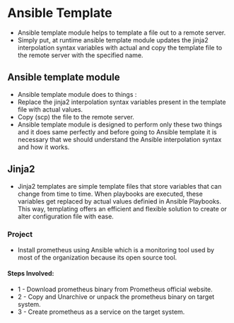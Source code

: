 # Ansible Template

- Ansible template module helps to template a file out to a remote server.
- Simply put, at runtime ansible template module updates the jinja2 interpolation syntax variables with actual and copy the template file to the remote server with the specified name.

## Ansible template module

- Ansible template module does to things :
- Replace the jinja2 interpolation syntax variables present in the template file with actual values.
- Copy (scp) the file to the remote server.
- Ansible template module is designed to perform only these two things and it does same perfectly and before going to Ansible template it is necessary that we should understand the Ansible interpolation syntax and how it works.

## Jinja2 

- Jinja2 templates are simple template files that store variables that can change from time to time. When playbooks are executed, these variables get replaced by actual values definied in Ansible Playbooks. This way, templating offers an efficient and flexible solution to create or alter configuration file with ease.


### Project

- Install prometheus using Ansible which is a monitoring tool used by most of the organization because its open source tool.

#### Steps Involved:

- 1 - Download prometheus binary from Prometheus official website.
- 2 - Copy and Unarchive or unpack the prometheus binary on target system.
- 3 - Create prometheus as a service on the target system.